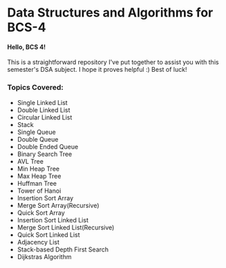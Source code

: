 # Data Structures and Algorithms for BCS-4
#### Hello, BCS 4!  
This is a straightforward repository I've put together to assist you with this semester's DSA subject. I hope it proves helpful :) Best of luck!

### Topics Covered:

- Single Linked List
- Double Linked List
- Circular Linked List
- Stack
- Single Queue
- Double Queue
- Double Ended Queue
- Binary Search Tree
- AVL Tree
- Min Heap Tree
- Max Heap Tree
- Huffman Tree
- Tower of Hanoi
- Insertion Sort Array
- Merge Sort Array(Recursive)
- Quick Sort Array
- Insertion Sort Linked List
- Merge Sort Linked List(Recursive)
- Quick Sort Linked List
- Adjacency List
- Stack-based Depth First Search
- Dijkstras Algorithm